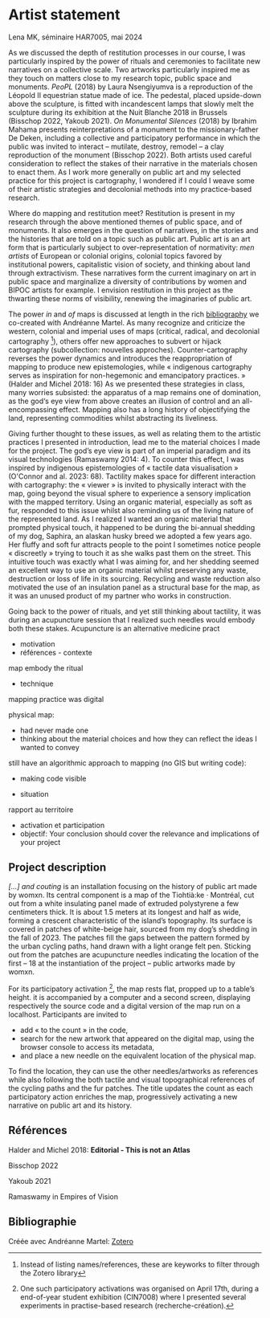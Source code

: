 # Artist statement 

Lena MK, séminaire HAR7005, mai 2024

As we discussed the depth of restitution processes in our course, I was particularly inspired by the power of rituals and ceremonies to facilitate new narratives on a collective scale. Two artworks particularly inspired me as they touch on matters close to my research topic, public space and monuments. *PeoPL* (2018) by Laura Nsengiyumva is a reproduction of the Léopold II equestrian statue made of ice. The pedestal, placed upside-down above the sculpture, is fitted with incandescent lamps that slowly melt the sculpture during its exhibition at the Nuit Blanche 2018 in Brussels (Bisschop 2022, Yakoub 2021). *On Monumental Silences* (2018) by Ibrahim Mahama presents reinterpretations of a monument to the missionary-father De Deken, including a collective and participatory performance in which the public was invited to interact – mutilate, destroy, remodel – a clay reproduction of the monument (Bisschop 2022). Both artists used careful consideration to reflect the stakes of their narrative in the materials chosen to enact them. As I work more generally on public art and my selected practice for this project is cartography, I wondered if I could I weave some of their artistic strategies and decolonial methods into my practice-based research.

Where do mapping and restitution meet? Restitution is present in my research through the above mentioned themes of public space, and of monuments. It also emerges in the question of narratives, in the stories and the histories that are told on a topic such as public art. Public art is an art form that is particularly subject to over-representation of normativity: *men artists* of European or colonial origins, colonial topics favored by institutional powers, capitalistic vision of society, and thinking about land through extractivism. These narratives form the current imaginary on art in public space and marginalize a diversity of contributions by women and BIPOC artists for example. I envision restitution in this project as the thwarting these norms of visibility, renewing the imaginaries of public art.

The power *in* and *of* maps is discussed at length in the rich [bibliography](https://www.zotero.org/groups/5236090/cartographie-et-restitution/library) we co-created with Andréanne Martel. As many recognize and criticize the western, colonial and imperial uses of maps (critical, radical, and decolonial cartography [^2]), others offer new approaches to   subvert or hijack cartography (subcollection: nouvelles approches). Counter-cartography reverses the power dynamics and introduces the reappropriation of mapping to produce new epistemologies, while « indigenous cartography serves as inspiration for non-hegemonic and emancipatory practices. » (Halder and Michel 2018: 16) As we presented these strategies in class, many worries subsisted: the apparatus of a map remains one of domination, as the god‘s eye view from above creates an illusion of control and an all-encompassing effect. Mapping also has a long history of objectifying the land, representing commodities whilst abstracting its liveliness.

Giving further thought to these issues, as well as relating them to the artistic practices I presented in introduction, lead me to the material choices I made for the project. The god’s eye view is part of an imperial paradigm and its visual technologies (Ramaswamy 2014: 4). To counter this effect, I was inspired by indigenous epistemologies of « tactile data visualisation » (O'Connor and al. 2023: 68). Tactility makes space for different interaction with cartography: the « viewer » is invited to physically interact with the map, going beyond the visual sphere to experience a sensory implication with the mapped territory. Using an organic material, especially as soft as fur, responded to this issue whilst also reminding us of the living nature of the represented land. As I realized I wanted an organic material that prompted physical touch, it happened to be during the bi-annual shedding of my dog, Saphira, an alaskan husky breed we adopted a few years ago. Her fluffy and soft fur attracts people to the point I sometimes notice people « discreetly » trying to touch it as she walks past them on the street. This intuitive touch was exactly what I was aiming for, and her shedding seemed an excellent way to use an organic material whilst preserving any waste, destruction or loss of life in its sourcing. Recycling and waste reduction also motivated the use of an insulation panel as a structural base for the map, as it was an unused product of my partner who works in construction.

Going back to the power of rituals, and yet still thinking about tactility, it was during an acupuncture session that I realized such needles would embody both these stakes. Acupuncture is an alternative medicine pract





- motivation
- références - contexte

 map embody the ritual

- technique

mapping practice was digital

physical map: 

- had never made one
- thinking about the material choices and how they can reflect the ideas I wanted to convey

still have an algorithmic approach to mapping (no GIS but writing code): 

- making code visible



- situation

rapport au territoire





- activation et participation
- objectif: Your conclusion should cover the relevance and implications of your project



## Project description

*[…] and couting* is an installation focusing on the history of public art made by womxn. Its central component is a map of the Tiohtià:ke · Montréal, cut out from a white insulating panel made of extruded polystyrene a few centimeters thick. It is about 1.5 meters at its longest and half as wide, forming a crescent characteristic of the island’s topography. Its surface is covered in patches of white-beige hair, sourced from my dog’s shedding in the fall of 2023. The patches fill the gaps between the pattern formed by the urban cycling paths, hand drawn with a light orange felt pen. Sticking out from the patches are acupuncture needles indicating the location of the first – 18 at the instantiation of the project – public artworks made by womxn.

For its participatory activation [^1], the map rests flat, propped up to a table’s height. it is accompanied by a computer and a second screen, displaying respectively the source code and a digital version of the map run on a localhost. Participants are invited to 

- add « to the count » in the code,
- search for the new artwork that appeared on the digital map, using the browser console to access its metadata,
- and place a new needle on the equivalent location of the physical map. 

To find the location, they can use the other needles/artworks as references while also following the both tactile and visual topographical references of the cycling paths and the fur patches. The title updates the count as each participatory action enriches the map, progressively activating a new narrative on public art and its history.

## 



## Références

Halder and Michel 2018: **Editorial - This is not an Atlas**

Bisschop 2022

Yakoub 2021

Ramaswamy in Empires of Vision



## Bibliographie

Créée avec Andréanne Martel: [Zotero](https://www.zotero.org/groups/5236090/cartographie-et-restitution/library)









[^1]: One such participatory activations was organised on April 17th, during a end-of-year student exhibition (CIN7008) where I presented several experiments in practise-based research (recherche-création).
[^2]: Instead of listing names/references, these are keyworks to filter through the Zotero library
